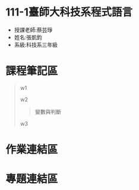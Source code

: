 # 111-1臺師大科技系程式語言
+ 授課老師:蔡芸琤
+ 姓名:張凱鈞
+ 系級:科技系三年級
# 課程筆記區
  >w1
  >
  >w2
  >>變數與判斷
  >
  >w3
  

# 作業連結區
[homework1]:https://github.com/eric40971116H/111-1NTNU-PL/blob/main/python01.ipynb  "作業"

# 專題連結區
